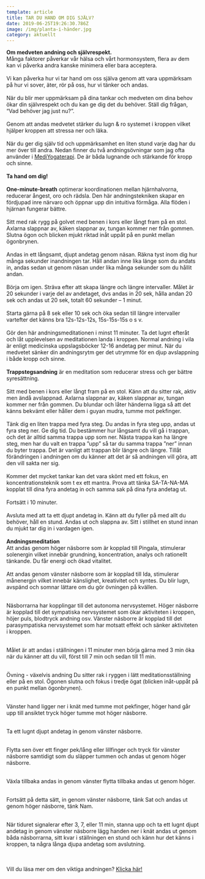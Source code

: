 ```yaml
---
template: article
title: TAR DU HAND OM DIG SJÄLV?
date: 2019-06-25T19:26:30.786Z
image: /img/planta-i-händer.jpg
category: aktuellt
---
```

<!--StartFragment-->

**Om medveten andning och självrespekt.** <br> Många faktorer påverkar vår hälsa och vårt hormonsystem, flera av dem kan vi påverka andra kanske minimera eller bara acceptera. <br></br> Vi kan påverka hur vi tar hand om oss själva genom att vara uppmärksam på hur vi sover, äter, rör på oss, hur vi tänker och andas. <br></br> När du blir mer uppmärksam på dina tankar och medveten om dina behov ökar din självrespekt och du kan ge dig det du behöver. Ställ dig frågan, “Vad behöver jag just nu?”. <br></br> Genom att andas medvetet stärker du lugn & ro systemet i kroppen vilket hjälper kroppen att stressa ner och läka. <br></br> När du ger dig själv tid och uppmärksamhet en liten stund varje dag har du mer över till andra.  Nedan finner du två andningsövningar som jag ofta använder i [MediYogaterapi](https://mediyoga.se/kunskap/mediyoga-som-metod/). De är båda lugnande och stärkande för kropp och sinne. <br></br> **Ta hand om dig!** <br></br> **One-minute-breath** optimerar koordinationen mellan hjärnhalvorna, reducerar ångest, oro och rädsla. Den här andningstekniken skapar en fördjupad inre närvaro och öppnar upp din intuitiva förmåga. Alla flöden i hjärnan fungerar bättre. <br></br> Sitt med rak rygg på golvet med benen i kors eller långt fram på en stol. Axlarna slappnar av, käken slappnar av, tungan kommer ner från gommen. Slutna ögon och blicken mjukt riktad inåt uppåt på en punkt mellan ögonbrynen. <br></br> Andas in ett långsamt, djupt andetag genom näsan. Räkna tyst inom dig hur många sekunder inandningen tar. Håll andan inne lika länge som du andats in, andas sedan ut genom näsan under lika många sekunder som du hållit andan. <br></br> Börja om igen. Sträva efter att skapa längre och längre intervaller. Målet är 20 sekunder i varje del av andetaget, dvs andas in 20 sek, hålla andan 20 sek och andas ut 20 sek, totalt 60 sekunder – 1 minut. <br></br> Starta gärna på 8 sek eller 10 sek och öka sedan till längre intervaller vartefter det känns bra 12s-12s-12s, 15s-15s-15s o s v. <br></br> Gör den här andningsmeditationen i minst 11 minuter. Ta det lugnt efteråt och låt upplevelsen av meditationen landa i kroppen. Normal andning i vila är enligt medicinska uppslagsböcker 12-16 andetag per minut. När du medvetet sänker din andningsrytm ger det utrymme för en djup avslappning i både kropp och sinne. <br></br> **Trappstegsandning** är en meditation som reducerar stress och ger bättre syresättning. <br></br> Sitt med benen i kors eller långt fram på en stol. Känn att du sitter rak, aktiv men ändå avslappnad. Axlarna slappnar av, käken slappnar av, tungan kommer ner från gommen. Du blundar och låter händerna ligga så att det känns bekvämt eller håller dem i guyan mudra, tumme mot pekfinger. <br></br> Tänk dig en liten trappa med fyra steg. Du andas in fyra steg upp, andas ut fyra steg ner. Ge dig tid. Du bestämmer hur långsamt du vill gå i trappan, och det är alltid samma trappa upp som ner. Nästa trappa kan ha längre steg, men har du valt en trappa ”upp” så tar du samma trappa ”ner” innan du byter trappa. Det är vanligt att trappan blir längre och längre. Tillåt förändringen i andningen om du känner att det är så andningen vill göra, att den vill sakta ner sig. <br></br> Kommer det mycket tankar kan det vara skönt med ett fokus, en koncentrationsteknik som t ex ett mantra. Prova att tänka SA-TA-NA-MA kopplat till dina fyra andetag in och samma sak på dina fyra andetag ut. <br></br> Fortsätt i 10 minuter. <br></br> Avsluta med att ta ett djupt andetag in. Känn att du fyller på med allt du behöver, håll en stund. Andas ut och slappna av. Sitt i stillhet en stund innan du mjukt tar dig in i vardagen igen. 
<br></br> 
**Andningsmeditation**\
Att andas genom höger näsborre som är kopplad till Pingala, stimulerar solenergin vilket innebär grundning, koncentration, analys och rationellt tänkande. Du får energi och ökad vitalitet.<br></br>
Att andas genom vänster näsborre som är kopplad till Ida, stimulerar månenergin vilket innebär känslighet, kreativitet och syntes. Du blir lugn, avspänd och somnar lättare om du gör övningen på kvällen.<br></br>

Näsborrarna har kopplingar till det autonoma nervsystemet. Höger näsborre är kopplad till det sympatiska nervsystemet som ökar aktiviteten i kroppen, höjer puls, blodtryck andning osv. Vänster näsborre är kopplad till det parasympatiska nervsystemet som har motsatt effekt och sänker aktiviteten i kroppen.<br></br>

Målet är att andas i ställningen i 11 minuter men börja gärna med 3 min öka när du känner att du vill, först till 7 min och sedan till 11 min.<br></br>

Övning - växelvis andning
Du sitter rak i ryggen i lätt meditationsställning eller på en stol. Ögonen slutna och fokus i tredje ögat (blicken inåt-uppåt på en punkt mellan ögonbrynen).<br></br>

Vänster hand ligger ner i knät med tumme mot pekfinger, höger hand går upp till ansiktet tryck höger tumme mot höger näsborre.<br></br>

Ta ett lugnt djupt andetag in genom vänster näsborre.<br></br>

Flytta sen över ett finger pek/lång eller lillfinger och tryck för vänster näsborre samtidigt som du släpper tummen och andas ut genom höger näsborre.<br></br>

Växla tillbaka andas in genom vänster flytta tillbaka andas ut genom höger.<br></br>

Fortsätt på detta sätt, in genom vänster näsborre, tänk Sat och andas ut genom höger näsborre, tänk Nam.<br></br>

När tiduret signalerar efter 3, 7, eller 11 min, stanna upp och ta ett lugnt djupt andetag in genom vänster näsborre lägg handen ner i knät andas ut genom båda näsborrarna, sitt kvar i ställningen en stund och känn hur det känns i kroppen, ta några långa djupa andetag som avslutning.

<br></br>Vill du läsa mer om den viktiga andningen? [Klicka här!](https://dinrytm.se/admin/#/collections/inlagg/entries/den-viktiga-andningen)

<!--EndFragment-->
